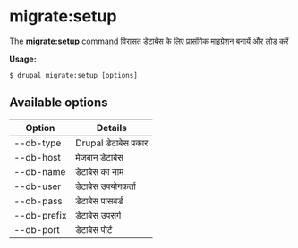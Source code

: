 # migrate:setup
The **migrate:setup** command विरासत डेटाबेस के लिए प्रासंगिक माइग्रेशन बनायें और लोड करें

**Usage:**
```
$ drupal migrate:setup [options] 
```

## Available options
Option | Details
-------|-------------
--db-type | Drupal डेटाबेस प्रकार
--db-host | मेजबान डेटाबेस
--db-name | डेटाबेस का नाम
--db-user | डेटाबेस उपयोगकर्ता
--db-pass | डेटाबेस पासवर्ड
--db-prefix | डेटाबेस उपसर्ग
--db-port | डेटाबेस पोर्ट
